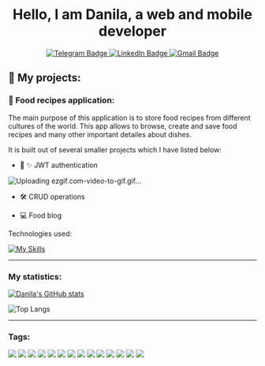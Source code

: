 <div id="header" align="center">
  <h1>Hello, I am Danila, a web and mobile developer</h1>                       
  <div id="badges">
  <a href="">
    <img src="https://img.shields.io/badge/Telegram-2CA5E0?style=for-the-badge&logo=telegram&logoColor=white" alt="Telegram Badge"/>
  </a>
  <a href="">
    <img src="https://img.shields.io/badge/LinkedIn-blue?style=for-the-badge&logo=linkedin&logoColor=white" alt="LinkedIn Badge"/>
  </a>
  <a href="">
    <img src="https://img.shields.io/badge/Gmail-D14836?style=for-the-badge&logo=gmail&logoColor=white" alt="Gmail Badge"/>
  </a>
</div>
</div>


## :dna: My projects:

### :hamburger: Food recipes application:

The main purpose of this application is to store food recipes from different cultures of the world. This app allows to browse, create and save food recipes and many other important detailes about dishes. 

It is built out of several smaller projects which I have listed below:

- :closed_lock_with_key: :sparkles:	JWT authentication

![Uploading ezgif.com-video-to-gif.gif…]()

- :hammer_and_wrench: CRUD operations

- :computer: Food blog

<div>Technologies used:</div>

[![My Skills](https://skillicons.dev/icons?i=py,django,postgres,js,react,tailwind,vite)](https://skillicons.dev)

---

### My statistics:

[![Danila's GitHub stats](https://github-readme-stats.vercel.app/api?username=DanilaTravkov&show_icons=true&theme=dracula)](https://github.com/anuraghazra/github-readme-stats)

![Top Langs](https://github-readme-stats.vercel.app/api/top-langs/?username=DanilaTravkov&layout=compact&theme=dracula)

---

### Tags:
<div>
  <img src="https://img.shields.io/badge/Express%20js-000000?style=for-the-badge&logo=express&logoColor=white" />
  <img src="https://img.shields.io/badge/Django-092E20?style=for-the-badge&logo=django&logoColor=green" />
  <img src="https://img.shields.io/badge/django%20rest-ff1709?style=for-the-badge&logo=django&logoColor=white" />
  <img src="https://img.shields.io/badge/Docker-2CA5E0?style=for-the-badge&logo=docker&logoColor=white" />
  <img src="https://img.shields.io/badge/GraphQl-E10098?style=for-the-badge&logo=graphql&logoColor=white" />
  <img src="https://img.shields.io/badge/JWT-000000?style=for-the-badge&logo=JSON%20web%20tokens&logoColor=white"/>
  <img src="https://img.shields.io/badge/Node%20js-339933?style=for-the-badge&logo=nodedotjs&logoColor=white">
  <img src="https://img.shields.io/badge/npm-CB3837?style=for-the-badge&logo=npm&logoColor=white" />
  <img src="https://img.shields.io/badge/Postman-FF6C37?style=for-the-badge&logo=Postman&logoColor=white" />
  <img src="https://img.shields.io/badge/React-20232A?style=for-the-badge&logo=react&logoColor=61DAFB" />
  <img src="https://img.shields.io/badge/Redux-593D88?style=for-the-badge&logo=redux&logoColor=white" />
  <img src="https://img.shields.io/badge/Sass-CC6699?style=for-the-badge&logo=sass&logoColor=white" />
  <img src="https://img.shields.io/badge/Tailwind_CSS-38B2AC?style=for-the-badge&logo=tailwind-css&logoColor=white" />
  <img src="https://img.shields.io/badge/Vite-B73BFE?style=for-the-badge&logo=vite&logoColor=FFD62E" />
</div>

